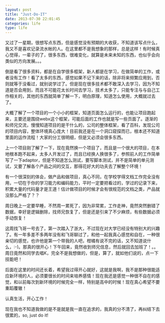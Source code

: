 ```yaml
---
layout: post
title: "Just-Do-IT"
date: 2013-07-30 22:01:45
categories: life
type: life
---
```


又过了一星期，很想写点东西，但是感觉没有预期的大收获，不知道该写点什么，我又不是喜欢记录流水帐的人。在这里都不是我想象的那样，总是这样！有时候真心觉得，一辈子的了，很多东西，很难变化，就算是未来未知的东西，也似乎会向类似的方向发展。。。

倒是看了很多资料，都是在自学很多框架，新人都是在学习，在做简单的工作，或者没有工作！看了太多的东西，感觉如果不记下来的话，除非将来频繁应用到，否则就等于没看过，就别说学过了。但是现在很多技术都不敢深入去学习，因为不知道是否会用到，而且不可能花太长时间去学习，技术太多了，只能专注与与自己工作相关的，其他的东西就简单了解一下，明白原理，知道怎么使用，大概就过去了。

大概了解了一个项目的一个小小的框架，知道页面怎么运行的，也能让项目跑起来，主要还是围绕webx这个框架，可能后面的工作也就是写一些页面了。逐渐的和师兄交流，慢慢知道项目的是干什么的，公司的整体框架，看了百科，发现公司的项目内容，整体环境真心庞大！目前我还是在一个洞口窥探而已，根本还不知道里面的运作流程！大家的分工很明细，但是又必须会很多东西。

上一个项目刚了解了一下，现在竟然换一个项目了，而且是一个很大的项目，在本地根本跑不起来，太多人开发过了，而且已经换人换很多了，参照前人的工作简单写了一下adaptor，但是不知道怎么测试，要写脚本测试，并不是简单的单元测试，又要了解各个产品之间的交互，那得花好大的功夫去了解整个环境！

有一个很深刻的体会，做产品和做项目，真心不同，在学校学得文档工作完全没有用，一切在于你的学习能力和编码能力，平时一定要把看过的，学过的记录下来，积累大量的代码量才是王道！估计做项目的时候才会有很规范的文档之类，产品就没那么严格了？？

周日晚上一定要早睡，不然周一累死了，因为非常累，工作走神，竟然突然删错了数据，幸好是逻辑删除，找师兄恢复了，但是还是引来了不少麻烦，有些数据必须手动恢复！

这周找飞哥一号去了，第一次踏入了浙大，不过现在对大学已经没有特别大的兴趣了。有一年多差不多两年没有和飞哥聊过了，和他一起我真心感觉和自在，一种很亲切的感觉，也许他是第一个带我的人吧，柑橘有说不完的话，又不知道说什么，:-)。那真的很开心！下午回来，竟然收到师兄信息，然后就回去加班了！。。
周日竟然和同学去唱K，完全不是我想做的，但是，算了，就如他们说的，点一下技能吧！

后面在这里的时间还长着，希望我过得开心就好，这就是我啊，我不是那种很能适应新环境的人，必须要很长的时间来培养感情！现在我还是感觉一种很不自在的感觉，和以前每次到新环境的时候完全一样，特别是高中的时候！现在真心希望不要重蹈覆辙！

认真生活，开心工作！

现在我也不知道我做的是不是就是我一直在追求的，我真的分不清了，再纠结下去很累的，so, just do it!

